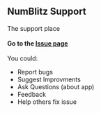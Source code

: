 ## NumBlitz Support
The support place <br>
<br>
**Go to the [Issue page](https://github.com/Tony14261/NumBlitz-Support/issues)** <br>
<br>
You could:
- Report bugs
- Suggest Improvments
- Ask Questions (about app)
- Feedback
- Help others fix issue
